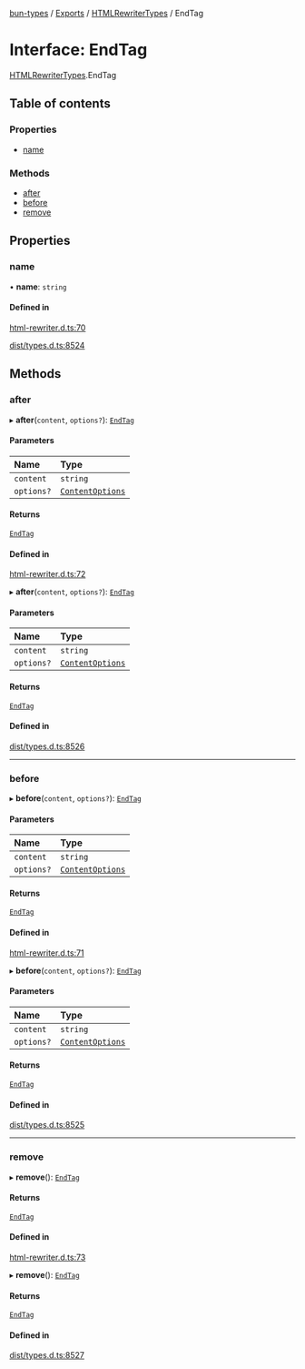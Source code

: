 [bun-types](../README.md) / [Exports](../modules.md) / [HTMLRewriterTypes](../modules/HTMLRewriterTypes.md) / EndTag

# Interface: EndTag

[HTMLRewriterTypes](../modules/HTMLRewriterTypes.md).EndTag

## Table of contents

### Properties

- [name](HTMLRewriterTypes.EndTag.md#name)

### Methods

- [after](HTMLRewriterTypes.EndTag.md#after)
- [before](HTMLRewriterTypes.EndTag.md#before)
- [remove](HTMLRewriterTypes.EndTag.md#remove)

## Properties

### name

• **name**: `string`

#### Defined in

[html-rewriter.d.ts:70](https://github.com/valgaze/bun-types/blob/5e53f27/html-rewriter.d.ts#L70)

[dist/types.d.ts:8524](https://github.com/valgaze/bun-types/blob/5e53f27/dist/types.d.ts#L8524)

## Methods

### after

▸ **after**(`content`, `options?`): [`EndTag`](HTMLRewriterTypes.EndTag.md)

#### Parameters

| Name | Type |
| :------ | :------ |
| `content` | `string` |
| `options?` | [`ContentOptions`](HTMLRewriterTypes.ContentOptions.md) |

#### Returns

[`EndTag`](HTMLRewriterTypes.EndTag.md)

#### Defined in

[html-rewriter.d.ts:72](https://github.com/valgaze/bun-types/blob/5e53f27/html-rewriter.d.ts#L72)

▸ **after**(`content`, `options?`): [`EndTag`](HTMLRewriterTypes.EndTag.md)

#### Parameters

| Name | Type |
| :------ | :------ |
| `content` | `string` |
| `options?` | [`ContentOptions`](HTMLRewriterTypes.ContentOptions.md) |

#### Returns

[`EndTag`](HTMLRewriterTypes.EndTag.md)

#### Defined in

[dist/types.d.ts:8526](https://github.com/valgaze/bun-types/blob/5e53f27/dist/types.d.ts#L8526)

___

### before

▸ **before**(`content`, `options?`): [`EndTag`](HTMLRewriterTypes.EndTag.md)

#### Parameters

| Name | Type |
| :------ | :------ |
| `content` | `string` |
| `options?` | [`ContentOptions`](HTMLRewriterTypes.ContentOptions.md) |

#### Returns

[`EndTag`](HTMLRewriterTypes.EndTag.md)

#### Defined in

[html-rewriter.d.ts:71](https://github.com/valgaze/bun-types/blob/5e53f27/html-rewriter.d.ts#L71)

▸ **before**(`content`, `options?`): [`EndTag`](HTMLRewriterTypes.EndTag.md)

#### Parameters

| Name | Type |
| :------ | :------ |
| `content` | `string` |
| `options?` | [`ContentOptions`](HTMLRewriterTypes.ContentOptions.md) |

#### Returns

[`EndTag`](HTMLRewriterTypes.EndTag.md)

#### Defined in

[dist/types.d.ts:8525](https://github.com/valgaze/bun-types/blob/5e53f27/dist/types.d.ts#L8525)

___

### remove

▸ **remove**(): [`EndTag`](HTMLRewriterTypes.EndTag.md)

#### Returns

[`EndTag`](HTMLRewriterTypes.EndTag.md)

#### Defined in

[html-rewriter.d.ts:73](https://github.com/valgaze/bun-types/blob/5e53f27/html-rewriter.d.ts#L73)

▸ **remove**(): [`EndTag`](HTMLRewriterTypes.EndTag.md)

#### Returns

[`EndTag`](HTMLRewriterTypes.EndTag.md)

#### Defined in

[dist/types.d.ts:8527](https://github.com/valgaze/bun-types/blob/5e53f27/dist/types.d.ts#L8527)
